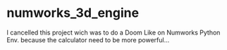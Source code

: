 # numworks_3d_engine

I cancelled this project wich was to do a Doom Like on Numworks Python Env. because the calculator need to be more powerful...
